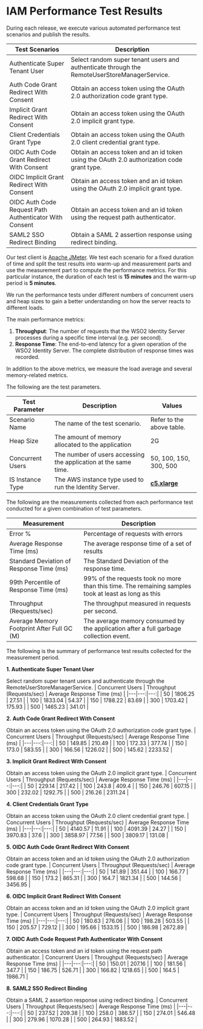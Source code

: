 # IAM Performance Test Results

During each release, we execute various automated performance test scenarios and publish the results.

| Test Scenarios | Description |
| --- | --- |
| Authenticate Super Tenant User | Select random super tenant users and authenticate through the RemoteUserStoreManagerService. |
| Auth Code Grant Redirect With Consent | Obtain an access token using the OAuth 2.0 authorization code grant type. |
| Implicit Grant Redirect With Consent | Obtain an access token using the OAuth 2.0 implicit grant type. |
| Client Credentials Grant Type | Obtain an access token using the OAuth 2.0 client credential grant type. |
| OIDC Auth Code Grant Redirect With Consent | Obtain an access token and an id token using the OAuth 2.0 authorization code grant type. |
| OIDC Implicit Grant Redirect With Consent | Obtain an access token and an id token using the OAuth 2.0 implicit grant type. |
| OIDC Auth Code Request Path Authenticator With Consent | Obtain an access token and an id token using the request path authenticator. |
| SAML2 SSO Redirect Binding | Obtain a SAML 2 assertion response using redirect binding. |

Our test client is [Apache JMeter](https://jmeter.apache.org/index.html). We test each scenario for a fixed duration of
time and split the test results into warm-up and measurement parts and use the measurement part to compute the
performance metrics. For this particular instance, the duration of each test is **15 minutes** and the warm-up period is **5 minutes**.

We run the performance tests under different numbers of concurrent users and heap sizes to gain a better understanding on how the server reacts to different loads.

The main performance metrics:

1. **Throughput**: The number of requests that the WSO2 Identity Server processes during a specific time interval (e.g. per second).
2. **Response Time**: The end-to-end latency for a given operation of the WSO2 Identity Server. The complete distribution of response times was recorded.

In addition to the above metrics, we measure the load average and several memory-related metrics.

The following are the test parameters.

| Test Parameter | Description | Values |
| --- | --- | --- |
| Scenario Name | The name of the test scenario. | Refer to the above table. |
| Heap Size | The amount of memory allocated to the application | 2G |
| Concurrent Users | The number of users accessing the application at the same time. | 50, 100, 150, 300, 500 |
| IS Instance Type | The AWS instance type used to run the Identity Server. | [**c5.xlarge**](https://aws.amazon.com/ec2/instance-types/) |

The following are the measurements collected from each performance test conducted for a given combination of
test parameters.

| Measurement | Description |
| --- | --- |
| Error % | Percentage of requests with errors |
| Average Response Time (ms) | The average response time of a set of results |
| Standard Deviation of Response Time (ms) | The Standard Deviation of the response time. |
| 99th Percentile of Response Time (ms) | 99% of the requests took no more than this time. The remaining samples took at least as long as this |
| Throughput (Requests/sec) | The throughput measured in requests per second. |
| Average Memory Footprint After Full GC (M) | The average memory consumed by the application after a full garbage collection event. |

The following is the summary of performance test results collected for the measurement period.



**1. Authenticate Super Tenant User**

Select random super tenant users and authenticate through the RemoteUserStoreManagerService.
|  Concurrent Users | Throughput (Requests/sec) | Average Response Time (ms) |
|---|---:|---:|
|  50 | 1806.25 | 27.51 |
|  100 | 1833.04 | 54.37 |
|  150 | 1788.22 | 83.69 |
|  300 | 1703.42 | 175.93 |
|  500 | 1465.23 | 341.01 |

**2. Auth Code Grant Redirect With Consent**

Obtain an access token using the OAuth 2.0 authorization code grant type.
|  Concurrent Users | Throughput (Requests/sec) | Average Response Time (ms) |
|---|---:|---:|
|  50 | 149.85 | 210.49 |
|  100 | 172.33 | 377.74 |
|  150 | 173.0 | 583.55 |
|  300 | 166.56 | 1226.02 |
|  500 | 145.62 | 2233.52 |

**3. Implicit Grant Redirect With Consent**

Obtain an access token using the OAuth 2.0 implicit grant type.
|  Concurrent Users | Throughput (Requests/sec) | Average Response Time (ms) |
|---|---:|---:|
|  50 | 229.14 | 217.42 |
|  100 | 243.8 | 409.4 |
|  150 | 246.76 | 607.15 |
|  300 | 232.02 | 1292.75 |
|  500 | 216.26 | 2311.24 |

**4. Client Credentials Grant Type**

Obtain an access token using the OAuth 2.0 client credential grant type.
|  Concurrent Users | Throughput (Requests/sec) | Average Response Time (ms) |
|---|---:|---:|
|  50 | 4140.57 | 11.91 |
|  100 | 4091.39 | 24.27 |
|  150 | 3970.83 | 37.6 |
|  300 | 3858.97 | 77.56 |
|  500 | 3809.17 | 131.08 |

**5. OIDC Auth Code Grant Redirect With Consent**

Obtain an access token and an id token using the OAuth 2.0 authorization code grant type.
|  Concurrent Users | Throughput (Requests/sec) | Average Response Time (ms) |
|---|---:|---:|
|  50 | 141.89 | 351.44 |
|  100 | 166.77 | 598.68 |
|  150 | 173.2 | 865.31 |
|  300 | 164.7 | 1821.34 |
|  500 | 144.56 | 3456.95 |

**6. OIDC Implicit Grant Redirect With Consent**

Obtain an access token and an id token using the OAuth 2.0 implicit grant type.
|  Concurrent Users | Throughput (Requests/sec) | Average Response Time (ms) |
|---|---:|---:|
|  50 | 180.63 | 276.06 |
|  100 | 198.28 | 503.55 |
|  150 | 205.57 | 729.12 |
|  300 | 195.66 | 1533.15 |
|  500 | 186.98 | 2672.89 |

**7. OIDC Auth Code Request Path Authenticator With Consent**

Obtain an access token and an id token using the request path authenticator.
|  Concurrent Users | Throughput (Requests/sec) | Average Response Time (ms) |
|---|---:|---:|
|  50 | 150.01 | 207.16 |
|  100 | 181.56 | 347.7 |
|  150 | 186.75 | 526.71 |
|  300 | 166.82 | 1218.65 |
|  500 | 164.5 | 1986.71 |

**8. SAML2 SSO Redirect Binding**

Obtain a SAML 2 assertion response using redirect binding.
|  Concurrent Users | Throughput (Requests/sec) | Average Response Time (ms) |
|---|---:|---:|
|  50 | 237.52 | 209.38 |
|  100 | 258.0 | 386.57 |
|  150 | 274.01 | 546.48 |
|  300 | 279.96 | 1070.28 |
|  500 | 264.93 | 1883.52 |
